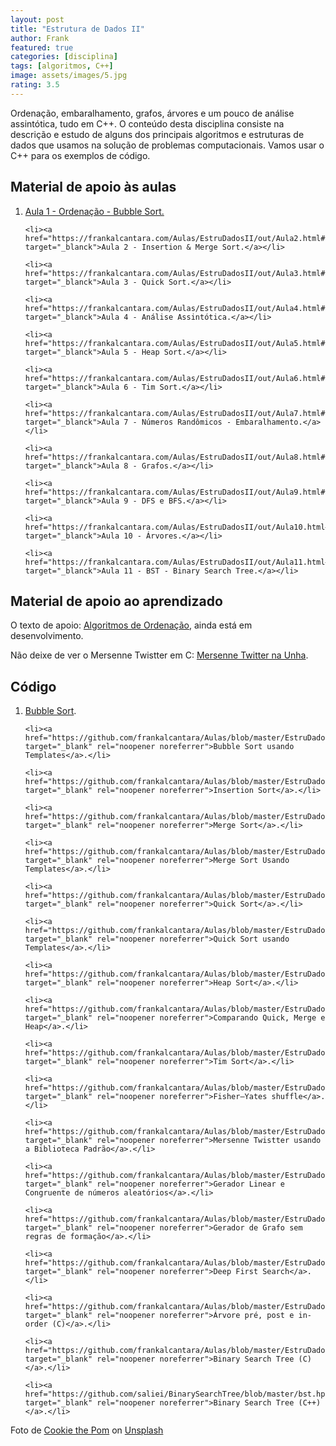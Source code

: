 ```yaml
---
layout: post
title: "Estrutura de Dados II"
author: Frank
featured: true
categories: [disciplina]
tags: [algoritmos, C++]
image: assets/images/5.jpg
rating: 3.5
---
```


Ordenação, embaralhamento, grafos, árvores e um pouco de análise assintótica, tudo em C++. O conteúdo desta disciplina consiste na descrição e estudo de alguns dos principais algoritmos e estruturas de dados que usamos na solução de problemas computacionais. Vamos usar o C++ para os exemplos de código.

<h2>Material de apoio às aulas</h2>

<ol>
    <li><a href="https://frankalcantara.com/Aulas/EstruDadosII/out/Aula1.html#/" target="_blanck">Aula 1 - Ordenação - Bubble Sort.</a></li>

    <li><a href="https://frankalcantara.com/Aulas/EstruDadosII/out/Aula2.html#/" target="_blanck">Aula 2 - Insertion & Merge Sort.</a></li>

    <li><a href="https://frankalcantara.com/Aulas/EstruDadosII/out/Aula3.html#/" target="_blanck">Aula 3 - Quick Sort.</a></li>

    <li><a href="https://frankalcantara.com/Aulas/EstruDadosII/out/Aula4.html#/" target="_blanck">Aula 4 - Análise Assintótica.</a></li>

    <li><a href="https://frankalcantara.com/Aulas/EstruDadosII/out/Aula5.html#/" target="_blanck">Aula 5 - Heap Sort.</a></li>

    <li><a href="https://frankalcantara.com/Aulas/EstruDadosII/out/Aula6.html#/" target="_blanck">Aula 6 - Tim Sort.</a></li>

    <li><a href="https://frankalcantara.com/Aulas/EstruDadosII/out/Aula7.html#/" target="_blanck">Aula 7 - Números Randômicos - Embaralhamento.</a></li>

    <li><a href="https://frankalcantara.com/Aulas/EstruDadosII/out/Aula8.html#/" target="_blanck">Aula 8 - Grafos.</a></li>

    <li><a href="https://frankalcantara.com/Aulas/EstruDadosII/out/Aula9.html#/" target="_blanck">Aula 9 - DFS e BFS.</a></li>

    <li><a href="https://frankalcantara.com/Aulas/EstruDadosII/out/Aula10.html#/" target="_blanck">Aula 10 - Árvores.</a></li>

    <li><a href="https://frankalcantara.com/Aulas/EstruDadosII/out/Aula11.html#/" target="_blanck">Aula 11 - BST - Binary Search Tree.</a></li>

</ol>

<h2>Material de apoio ao aprendizado</h2>

<p>O texto de apoio: <a href="https://frankalcantara.com/Aulas/EstruDadosII/out/1-ordena.pdf" target="_blank" rel="noopener noreferrer">Algoritmos de Ordenação</a>, ainda está em desenvolvimento.</p>

<p>Não deixe de ver o Mersenne Twistter em C: <a href="http://www.math.sci.hiroshima-u.ac.jp/m-mat/MT/VERSIONS/C-LANG/mt19937-64.c" target="_blank"	rel="noopener noreferrer">Mersenne Twitter na Unha</a>.</p>

<h2>Código</h2>

<ol>
    <li><a href="https://github.com/frankalcantara/Aulas/blob/master/EstruDadosII/code/BubbleSort.cpp" target="_blank" rel="noopener noreferrer">Bubble Sort</a>.</li>
	
    <li><a href="https://github.com/frankalcantara/Aulas/blob/master/EstruDadosII/code/bubblesortTemplates.cpp" target="_blank" rel="noopener noreferrer">Bubble Sort usando Templates</a>.</li>
	
    <li><a href="https://github.com/frankalcantara/Aulas/blob/master/EstruDadosII/code/insertion.cpp" target="_blank" rel="noopener noreferrer">Insertion Sort</a>.</li>
	
    <li><a href="https://github.com/frankalcantara/Aulas/blob/master/EstruDadosII/code/Mergesort.cpp" target="_blank" rel="noopener noreferrer">Merge Sort</a>.</li>
	
    <li><a href="https://github.com/frankalcantara/Aulas/blob/master/EstruDadosII/code/MergSort2.cpp" target="_blank" rel="noopener noreferrer">Merge Sort Usando Templates</a>.</li>
	
    <li><a href="https://github.com/frankalcantara/Aulas/blob/master/EstruDadosII/code/quickSort.cpp" target="_blank" rel="noopener noreferrer">Quick Sort</a>.</li>
	
    <li><a href="https://github.com/frankalcantara/Aulas/blob/master/EstruDadosII/code/quicksort2.cpp" target="_blank" rel="noopener noreferrer">Quick Sort usando Templates</a>.</li>
	
    <li><a href="https://github.com/frankalcantara/Aulas/blob/master/EstruDadosII/code/heapSort.cpp" target="_blank" rel="noopener noreferrer">Heap Sort</a>.</li>
	
    <li><a href="https://github.com/frankalcantara/Aulas/blob/master/EstruDadosII/code/SortComparison.cpp" target="_blank" rel="noopener noreferrer">Comparando Quick, Merge e Heap</a>.</li>
	
    <li><a href="https://github.com/frankalcantara/Aulas/blob/master/EstruDadosII/code/timSort.cpp" target="_blank" rel="noopener noreferrer">Tim Sort</a>.</li>
	
    <li><a href="https://github.com/frankalcantara/Aulas/blob/master/EstruDadosII/code/embaralha.cpp" target="_blank" rel="noopener noreferrer">Fisher–Yates shuffle</a>.</li>
	
    <li><a href="https://github.com/frankalcantara/Aulas/blob/master/EstruDadosII/code/MersenneTwistter.cpp" target="_blank" rel="noopener noreferrer">Mersenne Twistter usando a Biblioteca Padrão</a>.</li>
	
    <li><a href="https://github.com/frankalcantara/Aulas/blob/master/EstruDadosII/code/GeradorLinearMSFT.cpp" target="_blank" rel="noopener noreferrer">Gerador Linear e Congruente de números aleatórios</a>.</li>
	
    <li><a href="https://github.com/frankalcantara/Aulas/blob/master/EstruDadosII/code/GeraGrafo1.cpp" target="_blank" rel="noopener noreferrer">Gerador de Grafo sem regras de formação</a>.</li>
	
    <li><a href="https://github.com/frankalcantara/Aulas/blob/master/EstruDadosII/code/3dfsExemplo.cpp" target="_blank" rel="noopener noreferrer">Deep First Search</a>.</li>
	
    <li><a href="https://github.com/frankalcantara/Aulas/blob/master/EstruDadosII/code/tree1.c" target="_blank" rel="noopener noreferrer">Árvore pré, post e in-order (C)</a>.</li>
	
    <li><a href="https://github.com/frankalcantara/Aulas/blob/master/EstruDadosII/code/BinarySearchTree.c" target="_blank" rel="noopener noreferrer">Binary Search Tree (C)</a>.</li>
	
    <li><a href="https://github.com/saliei/BinarySearchTree/blob/master/bst.hpp" target="_blank" rel="noopener noreferrer">Binary Search Tree (C++)</a>.</li>
	
</ol>

<span>Foto de <a href="https://unsplash.com/@cookiethepom?utm_source=unsplash&amp;utm_medium=referral&amp;utm_content=creditCopyText">Cookie the Pom</a> on <a href="https://unsplash.com/s/photos/computers?utm_source=unsplash&amp;utm_medium=referral&amp;utm_content=creditCopyText">Unsplash</a></span>

